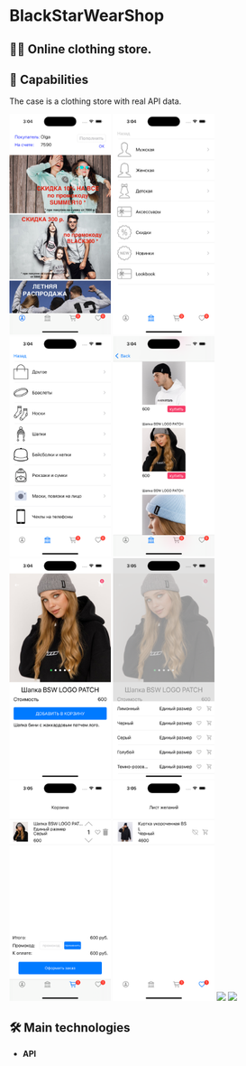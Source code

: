 # BlackStarWearShop

## 👖👚 Online clothing store. 

## 🚀 Capabilities
<p> The case is a clothing store with real API data. </p>

<p>

 <img style="width: 180px;" src="https://github.com/NovikovaOlga/BlackStarWearShop/blob/main/screens/screen1.png">
 <img style="width: 180px;" src="https://github.com/NovikovaOlga/BlackStarWearShop/blob/main/screens/screen2.png">
 <img style="width: 180px;" src="https://github.com/NovikovaOlga/BlackStarWearShop/blob/main/screens/screen3.png">
 <img style="width: 180px;" src="https://github.com/NovikovaOlga/BlackStarWearShop/blob/main/screens/screen4.png">
 <img style="width: 180px;" src="https://github.com/NovikovaOlga/BlackStarWearShop/blob/main/screens/screen5.png">
 <img style="width: 180px;" src="https://github.com/NovikovaOlga/BlackStarWearShop/blob/main/screens/screen6.png">
 <img style="width: 180px;" src="https://github.com/NovikovaOlga/BlackStarWearShop/blob/main/screens/screen7.png">
 <img style="width: 180px;" src="https://github.com/NovikovaOlga/BlackStarWearShop/blob/main/screens/screen8.png">
 <img style="width: 180px;" src="https://github.com/NovikovaOlga/BlackStarWearShop/blob/main/screens/Demo1.gif">
 <img style="width: 180px;" src="https://github.com/NovikovaOlga/BlackStarWearShop/blob/main/screens/Demo2.gif">
 <p>

## 🛠️ Main technologies
 - **API**
